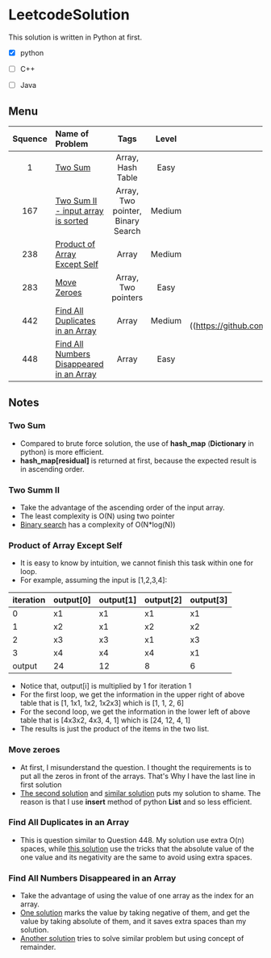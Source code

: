 # LeetcodeSolution

This solution is written in Python at first.

- [x] python

- [ ] C++

- [ ] Java


## Menu

| Squence | Name of Problem| Tags | Level	| Language  |
|:-------:|:--------------|:------:|:------:|:---------:|
|1|[Two Sum](#two-sum)| Array, Hash Table|Easy|[Python](https://github.com/clarkzhao/LeetcodeSolution/blob/master/src/two_sum.py)|
|167|[Two Sum II - input array is sorted](#two-sum-ii)|Array, Two pointer, Binary Search|Medium|[Python](https://github.com/clarkzhao/LeetcodeSolution/blob/master/src/two_sum_II.py)|
|238|[Product of Array Except Self](product-of-array-except-self)|Array|Medium|[python](https://github.com/clarkzhao/LeetcodeSolution/blob/master/src/product_of_array_except_self.py)|
|283|[Move Zeroes](#move-zeroes)|Array, Two pointers|Easy|[python](https://github.com/clarkzhao/LeetcodeSolution/blob/master/src/move_zeros.py)|
|442|[Find All Duplicates in an Array](#find-all-duplicates-in-an-array)|Array|Medium|[python]((https://github.com/clarkzhao/LeetcodeSolution/blob/master/src/find_all_duplicates_in_an_array.py)|
|448|[Find All Numbers Disappeared in an Array](#find-all-numbers-disappeared-in-an-array)| Array|Easy|[Python](https://github.com/clarkzhao/LeetcodeSolution/blob/master/src/find_All_numbers_disappeared_in_an_array.py)|

## Notes
### Two Sum
* Compared to brute force solution, the use of **hash_map** (**Dictionary** in python) is more efficient.
*  **hash_map[residual]** is returned at first, because the expected result is in ascending order.

### Two Summ II
* Take the advantage of the ascending order of the input array.
* The least complexity is O(N) using two pointer
* [Binary search](https://discuss.leetcode.com/topic/21800/python-different-solutions-two-pointer-dictionary-binary-search/2) has a complexity of O(N*log(N))

### Product of Array Except Self
* It is easy to know by intuition, we cannot finish this task within one for loop.
* For example, assuming the input is [1,2,3,4]:

|iteration  | output[0]|output[1]|output[2]|output[3]|
|:-------|:--------|:-------|:-------|:------|
|0| x1|x1|x1|x1|
|1|x2|x1|x2|x2|
|2|x3|x3|x1|x3|
|3|x4|x4|x4|x1|
|output|24|12|8|6|

* Notice that, output[i] is multiplied by 1 for iteration 1
* For the first loop, we get the information in the upper right of above table that is [1, 1x1, 1x2, 1x2x3] which is [1, 1, 2, 6]
* For the second loop, we get the information in the lower left of above table that is [4x3x2, 4x3, 4, 1] which is [24, 12, 4, 1]
* The results is just the product of the items in the two list.

### Move zeroes
* At first, I misunderstand the question. I thought the requirements is to put all the zeros in front of the arrays. That's Why I have the last line in first solution
* [The second solution](https://discuss.leetcode.com/topic/29902/1ms-java-solution) and [similar solution](https://discuss.leetcode.com/topic/32632/a-95-26-beat-rate-solution/4) puts my solution to shame. The reason is that I use **insert** method of python **List** and so less efficient.

### Find All Duplicates in an Array
* This is question similar to Question 448. My solution use extra O(n) spaces, while [this solution](https://discuss.leetcode.com/topic/64735/java-simple-solution) use the tricks that the absolute value of the one value and its negativity are the same to avoid using extra spaces.

### Find All Numbers Disappeared in an Array
* Take the advantage of using the value of one array as the index for an array.
* [One solution](https://discuss.leetcode.com/topic/65738/java-accepted-simple-solution) marks the value by taking negative of them, and get the value by taking absolute of them, and it saves extra spaces than my solution.
* [Another solution](https://discuss.leetcode.com/topic/66063/5-line-java-easy-understanding/2) tries to solve similar problem but using concept of remainder.
